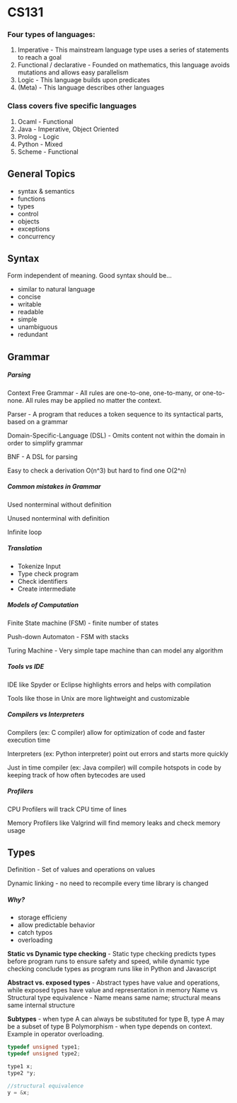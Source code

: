 # CS131
### Four types of languages:
1. Imperative - This mainstream language type uses a series of statements to reach a goal
2. Functional / declarative - Founded on mathematics, this language avoids mutations and allows easy parallelism
3. Logic - This language builds upon predicates
4. (Meta) - This language describes other languages

### Class covers five specific languages
1. Ocaml - Functional
2. Java - Imperative, Object Oriented
3. Prolog - Logic
4. Python - Mixed
5. Scheme - Functional

## General Topics
- syntax & semantics
- functions
- types
- control
- objects
- exceptions
- concurrency

## Syntax
Form independent of meaning. Good syntax should be...
- similar to natural language
- concise
- writable
- readable
- simple
- unambiguous
- redundant

## Grammar
##### Parsing
Context Free Grammar - All rules are one-to-one, one-to-many, or one-to-none. All rules may be applied no matter the context.

Parser - A program that reduces a token sequence to its syntactical parts, based on a grammar

Domain-Specific-Language (DSL) - Omits content not within the domain in order to simplify grammar

BNF - A DSL for parsing

Easy to check a derivation O(n^3) but hard to find one O(2^n)

##### Common mistakes in Grammar
Used nonterminal without definition

Unused nonterminal with definition

Infinite loop

##### Translation
- Tokenize Input
- Type check program
- Check identifiers
- Create intermediate

##### Models of Computation
Finite State machine (FSM) - finite number of states

Push-down Automaton - FSM with stacks

Turing Machine - Very simple tape machine than can model any algorithm

##### Tools vs IDE
IDE like Spyder or Eclipse highlights errors and helps with compilation

Tools like those in Unix are more lightweight and customizable

##### Compilers vs Interpreters
Compilers (ex: C compiler) allow for optimization of code and faster execution time

Interpreters (ex: Python interpreter) point out errors and starts more quickly

Just in time compiler (ex: Java compiler) will compile hotspots in code by keeping track of how often bytecodes are used

##### Profilers
CPU Profilers will track CPU time of lines

Memory Profilers like Valgrind will find memory leaks and check memory usage

## Types
Definition - Set of values and operations on values

Dynamic linking - no need to recompile every time library is changed

##### Why?
- storage efficieny
- allow predictable behavior
- catch typos
- overloading

**Static vs Dynamic type checking** - Static type checking predicts types before program runs to ensure safety and speed, while dynamic type checking conclude types as program runs like in Python and Javascript

**Abstract vs. exposed types** - Abstract types have value and operations, while exposed types have value and representation in memory
Name vs Structural type equivalence - Name means same name; structural means same internal structure

**Subtypes** - when type A can always be substituted for type B, type A may be a subset of type B
Polymorphism - when type depends on context. Example in operator overloading.
```C
typedef unsigned type1;
typedef unsigned type2;

type1 x;
type2 *y;

//structural equivalence
y = &x;
```
